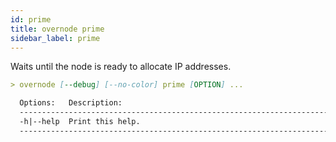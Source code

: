 ```yaml
---
id: prime
title: overnode prime
sidebar_label: prime
---
```



Waits until the node is ready to allocate IP addresses.
```md
> overnode [--debug] [--no-color] prime [OPTION] ...

  Options:   Description:
  ----------------------------------------------------------------------------
  -h|--help  Print this help.
  ----------------------------------------------------------------------------
```
